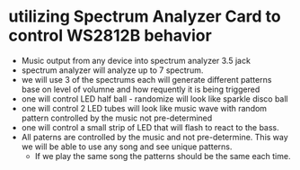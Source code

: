 # utilizing Spectrum Analyzer Card to control WS2812B behavior 

- Music output from any device into spectrum analyzer 3.5 jack
- spectrum analyzer will analyze up to 7 spectrum. 
- we will use 3 of the spectrums each will generate different patterns base on level of volumne and how requently it is being triggered
- one will control LED half ball - randomize will look like sparkle disco ball
- one will control 2 LED tubes will look like music wave with random pattern controlled by the music not pre-determined
- one will control a small strip of LED that will flash to react to the bass.
- All paterns are controlled by the music and not pre-determine. This way we will be able to use any song and see unique patterns. 
  * If we play the same song the patterns should be the same each time. 
